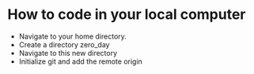 # How to code in your local computer
* Navigate to your home directory.
* Create a directory zero_day
* Navigate to this new directory
* Initialize git and add the remote origin



